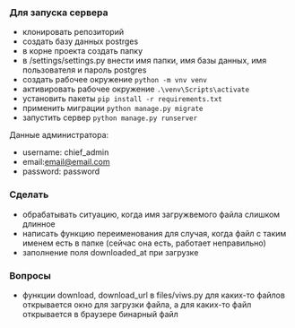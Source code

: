### Для запуска сервера
- клонировать репозиторий
- создать базу данных postrges
- в корне проекта создать папку
- в /settings/settings.py внести имя папки, имя базы данных, имя пользователя и пароль postgres
- создать рабочее окружение `python -m vnv venv`
- активировать рабочее окружение `.\venv\Scripts\activate`
- установить пакеты `pip install -r requirements.txt`
- применить миграции `python manage.py migrate`
- запустить сервер `python manage.py runserver`

Данные администратора:
- username: chief_admin
- email:email@email.com
- password: password
  
### Сделать
- обрабатывать ситуацию, когда имя загружвемого файла слишком длинное
- написать функцию переименования для случая, когда файл с таким именем есть в папке (сейчас она есть, работает неправильно)
- заполнение поля downloaded_at при загрузке

### Вопросы
- функции download, download_url в files/viws.py для каких-то файлов открывается окно для загрузки файла, а для каких-то файл открывается в браузере бинарный файл
